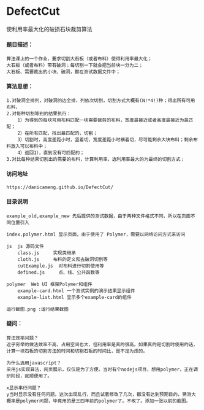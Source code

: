 # DefectCut
使利用率最大化的破损石块裁剪算法

#### 题目描述：
	算法课上的一个作业，要求切割大石板（或者布料）使得利用率最大化；
	大石板（或者布料）带有破洞；每切割一下就会把当前块一分为二；
	大石板、需要裁出的小块、破洞，都在测试数据文件中；
	
#### 算法思想：
	1.对破洞全排列，对破洞的边全排，列依次切割，切割方式大概有(N!*4!)种；得出所有可用布料，
	2.对每种切割等到的结果执行：
		1）为得到的每块可用布料匹配一块需要裁剪的布料，宽度最接近或者高度最接近为最匹配；
		2）在所有匹配，找出最匹配的，切割；
		3）切割时，高度差距小时，竖着切，宽度差距小时横着切，尽可能剩余大块布料；剩余布料放入可以布料中；
		4）返回1），直到没有可匹配的；
	3.对比每种结果切割出的需要的布料，计算利用率，选利用率最大的为最终的切割方式；

#### 访问地址
	https://danicameng.github.io/DefectCut/
#### 目录说明
   
	example_old,example_new 先后提供的测试数据，由于两种文件格式不同，所以在页面不同位置引入
   
 	index.polymer.html 显示页面，由于使用了 Polymer，需要以网络访问方式来访问

	js  js 源码文件
		class.js     实现类继承
		cloth.js     布料的定义和去破洞切割等
		cutExample.js  对布料进行切割使用等
		defined.js     点、线、公共函数等
   
	polymer  Web UI 框架Polymer和组件
		example-card.html 一个测试实例的演示结果显示组件
		example-list.html 显示多个example-card的组件
        
	运行截图.png :运行结果截图


	
#### 疑问：
	算法效率问题？
	近乎穷举的做法效率不高，占用空间也大，但利用率是真的很高。如果真的是切割时使用的话，计算一块石板的切割方法的时间和切割石板的时间比，是不足为虑的。
	
	为什么选用javascript？
	采用js实现算法，网页展示，仅仅是为了方便。当时有个nodejs项目，想用polymer，正在调研阶段，就顺便用了。
	
	x显示串行问题？
	y当时显示没有任何问题。这次出现乱行，而且试着修改了几次，都没有达到预期目的，猜测大概率是polymer问题，毕竟用的是三四年前的polymer了。不改了。添加一张以前的截图。
